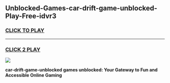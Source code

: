 
## Unblocked-Games-car-drift-game-unblocked-Play-Free-idvr3
<h3>
<a href="https://premium76.site?title=car-drift-game-unblocked&ref=18A1">CLICK TO PLAY</a></h3>
<hr>

<h3>
<a href="https://premium76.site?title=car-drift-game-unblocked&ref=18A1">CLICK 2 PLAY</a>
  
</h3>

<a href="https://premium76.site?title=car-drift-game-unblocked&ref=18A1"><img src="https://clearcache.store/games.png"></a>


**car-drift-game-unblocked games unblocked: Your Gateway to Fun and Accessible Online Gaming**

